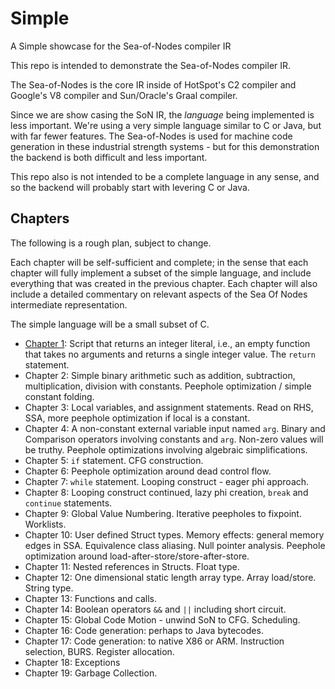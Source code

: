 # Simple
A Simple showcase for the Sea-of-Nodes compiler IR

This repo is intended to demonstrate the Sea-of-Nodes compiler IR.

The Sea-of-Nodes is the core IR inside of HotSpot's C2 compiler
and Google's V8 compiler and Sun/Oracle's Graal compiler.

Since we are show casing the SoN IR, the *language* being implemented is less important.
We're using a very simple language similar to C or Java, but with far fewer features.
The Sea-of-Nodes is used for machine code generation in these industrial
strength systems - but for this demonstration the backend is both difficult
and less important.

This repo also is not intended to be a complete language in any sense,
and so the backend will probably start with levering C or Java.

## Chapters

The following is a rough plan, subject to change.

Each chapter will be self-sufficient and complete; in the sense that each chapter will fully implement
a subset of the simple language, and include everything that was created in the previous chapter.
Each chapter will also include a detailed commentary on relevant aspects of the
Sea Of Nodes intermediate representation.

The simple language will be a small subset of C.

* [Chapter 1](docs/chapter01/README.md): Script that returns an integer literal, i.e., an empty function that takes no arguments and returns a single integer value. The `return` statement.
* Chapter 2: Simple binary arithmetic such as addition, subtraction, multiplication, division
  with constants. Peephole optimization / simple constant folding.
* Chapter 3: Local variables, and assignment statements. Read on RHS, SSA, more peephole optimization if local is a
  constant.
* Chapter 4: A non-constant external variable input named `arg`. Binary and Comparison operators involving constants and `arg`. Non-zero values will be truthy. Peephole optimizations involving algebraic simplifications.
* Chapter 5: `if` statement. CFG construction.
* Chapter 6: Peephole optimization around dead control flow.
* Chapter 7: `while` statement. Looping construct - eager phi approach.
* Chapter 8: Looping construct continued, lazy phi creation, `break` and `continue` statements.
* Chapter 9: Global Value Numbering. Iterative peepholes to fixpoint. Worklists.
* Chapter 10: User defined Struct types. Memory effects: general memory edges in SSA. Equivalence class aliasing. Null pointer analysis. Peephole optimization around load-after-store/store-after-store.
* Chapter 11: Nested references in Structs. Float type.
* Chapter 12: One dimensional static length array type. Array load/store. String type.
* Chapter 13: Functions and calls.
* Chapter 14: Boolean operators `&&` and `||` including short circuit.
* Chapter 15: Global Code Motion - unwind SoN to CFG. Scheduling.
* Chapter 16: Code generation: perhaps to Java bytecodes.
* Chapter 17: Code generation: to native X86 or ARM. Instruction selection, BURS. Register allocation.
* Chapter 18: Exceptions
* Chapter 19: Garbage Collection.
